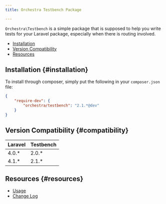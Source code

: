 ```yaml
---
title: Orchestra Testbench Package

---
```


`Orchestra\Testbench` is a simple package that is supposed to help you write tests for your Laravel package, especially when there is routing involved.

* [Installation](#installation)
* [Version Compatibility](#compatibility)
* [Resources](#resources)

## Installation {#installation}

To install through composer, simply put the following in your `composer.json` file:

```json
{
	"require-dev": {
		"orchestra/testbench": "2.1.*@dev"
	}
}
```

## Version Compatibility {#compatibility}

 Laravel  | Testbench
:---------|:----------
 4.0.*    | 2.0.*
 4.1.*    | 2.1.*

## Resources {#resources}

* [Usage](/docs/2.1/components/testbench/usage)
* [Change Log](/docs/2.1/components/testbench/changes#v2-1)
